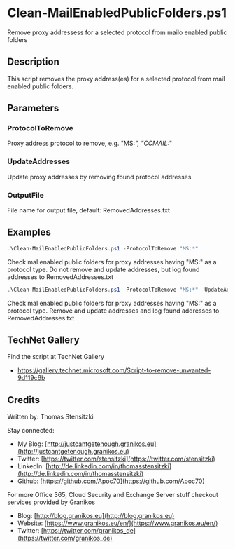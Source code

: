# Clean-MailEnabledPublicFolders.ps1

Remove proxy addressess for a selected protocol from mailo enabled public folders

## Description

This script removes the proxy address(es) for a selected protocol from mail enabled public folders.

## Parameters

### ProtocolToRemove

Proxy address protocol to remove, e.g. "MS:*", "CCMAIL:*"

### UpdateAddresses

Update proxy addresses by removing found protocol addresses

### OutputFile

File name for output file, default: RemovedAddresses.txt

## Examples

``` PowerShell
.\Clean-MailEnabledPublicFolders.ps1 -ProtocolToRemove "MS:*"
```

Check mal enabled public folders for proxy addresses having "MS:" as a protocol type.
Do not remove and update addresses, but log found addresses to RemovedAddresses.txt

``` PowerShell
.\Clean-MailEnabledPublicFolders.ps1 -ProtocolToRemove "MS:*" -UpdateAddresses
```

Check mal enabled public folders for proxy addresses having "MS:" as a protocol type.
Remove and update addresses and log found addresses to RemovedAddresses.txt

## TechNet Gallery

Find the script at TechNet Gallery

* https://gallery.technet.microsoft.com/Script-to-remove-unwanted-9d119c6b


## Credits

Written by: Thomas Stensitzki

Stay connected:

* My Blog: [http://justcantgetenough.granikos.eu](http://justcantgetenough.granikos.eu)
* Twitter: [https://twitter.com/stensitzki](https://twitter.com/stensitzki)
* LinkedIn:	[http://de.linkedin.com/in/thomasstensitzki](http://de.linkedin.com/in/thomasstensitzki)
* Github: [https://github.com/Apoc70](https://github.com/Apoc70)

For more Office 365, Cloud Security and Exchange Server stuff checkout services provided by Granikos

* Blog: [http://blog.granikos.eu](http://blog.granikos.eu)
* Website: [https://www.granikos.eu/en/](https://www.granikos.eu/en/)
* Twitter: [https://twitter.com/granikos_de](https://twitter.com/granikos_de)

